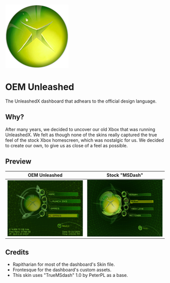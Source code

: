<img src="https://raw.githubusercontent.com/Frontesque/OEM-Unleashed/main/dashboard/Orb.png" alt="Xbox Logo" width="200"/>

# OEM Unleashed
The UnleashedX dashboard that adhears to the official design language. 

## Why?
After many years, we decided to uncover our old Xbox that was running UnleashedX. We felt as though none of the skins really captured the true feel of the stock Xbox homescreen, which was nostalgic for us. We decided to create our own, to give us as close of a feel as possible.

## Preview
| OEM Unleashed  | Stock "MSDash"  |
| ------------ | ------------ |
| <img src="https://github.com/Frontesque/OEM-Unleashed/blob/main/images/preview.jpg?raw=true" alt="OEM Unleashed Preview" width="400"/>  | <img src="https://github.com/Frontesque/OEM-Unleashed/blob/main/images/stock.jpg?raw=true" alt="OEM Unleashed Preview" width="400"/>  |



## Credits
- Rapitharian for most of the dashboard's Skin file.
- Frontesque for the dashboard's custom assets.
- This skin uses "TrueMSdash" 1.0 by PeterPL as a base.
